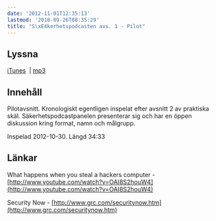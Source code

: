 ```yaml
---
date: '2012-11-01T12:35:13'
lastmod: '2018-09-26T08:35:29'
title: "S\xE4kerhetspodcasten avs. 1 - Pilot"
---
```

## Lyssna

[iTunes](https://itunes.apple.com/se/podcast/sakerhetspodcasten/id576469997?l=en)
 \| [mp3](http://traffic.libsyn.com/sakerhetspodcasten/Sakerhetspodcasten_1_-_Pilot.mp3)

## Innehåll

Pilotavsnitt. Kronologiskt egentligen inspelat efter avsnitt 2 av praktiska skäl.
Säkerhetspodcastpanelen presenterar sig och har en öppen diskussion kring format,
namn och målgrupp.

Inspelad 2012-10-30. Längd 34:33

## Länkar

What happens when you steal a hackers computer - [http://www.youtube.com/watch?v=OAI8S2houW4](http://www.youtube.com/watch?v=OAI8S2houW4)


Security Now - [http://www.grc.com/securitynow.htm](http://www.grc.com/securitynow.htm) 
